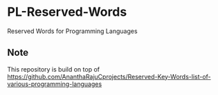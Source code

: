 # PL-Reserved-Words
Reserved Words for Programming Languages

## Note
This repository is build on top of https://github.com/AnanthaRajuCprojects/Reserved-Key-Words-list-of-various-programming-languages
